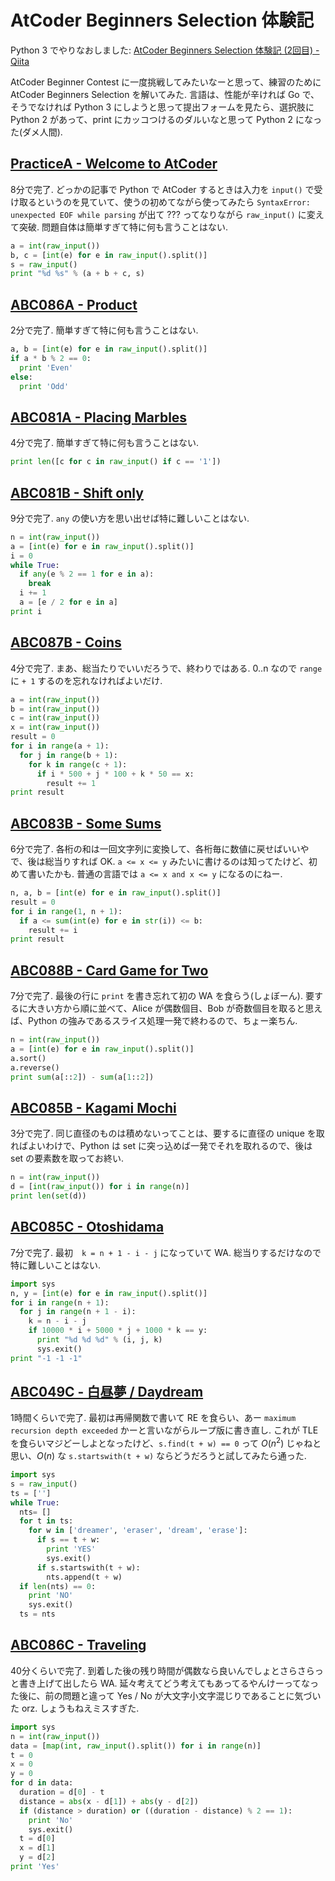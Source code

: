 # AtCoder Beginners Selection 体験記

Python 3 でやりなおしました: [AtCoder Beginners Selection 体験記 (2回目) - Qiita](https://qiita.com/c-yan/items/693c40f8c9eb69d8297f)

AtCoder Beginner Contest に一度挑戦してみたいなーと思って、練習のために AtCoder Beginners Selection を解いてみた. 言語は、性能が辛ければ Go で、そうでなければ Python 3 にしようと思って提出フォームを見たら、選択肢に Python 2 があって、print にカッコつけるのダルいなと思って Python 2 になった(ダメ人間).

## [PracticeA - Welcome to AtCoder](https://atcoder.jp/contests/abs/tasks/practice_1)

8分で完了. どっかの記事で Python で AtCoder するときは入力を `input()` で受け取るというのを見ていて、使うの初めてながら使ってみたら `SyntaxError: unexpected EOF while parsing` が出て ??? ってなりながら `raw_input()` に変えて突破. 問題自体は簡単すぎて特に何も言うことはない.

```python
a = int(raw_input())
b, c = [int(e) for e in raw_input().split()]
s = raw_input()
print "%d %s" % (a + b + c, s)
```

## [ABC086A - Product](https://atcoder.jp/contests/abs/tasks/abc086_a)

2分で完了. 簡単すぎて特に何も言うことはない.

```python
a, b = [int(e) for e in raw_input().split()]
if a * b % 2 == 0:
  print 'Even'
else:
  print 'Odd'
```

## [ABC081A - Placing Marbles](https://atcoder.jp/contests/abs/tasks/abc081_a)

4分で完了. 簡単すぎて特に何も言うことはない.

```python
print len([c for c in raw_input() if c == '1'])
```

## [ABC081B - Shift only](https://atcoder.jp/contests/abs/tasks/abc081_b)

9分で完了. `any` の使い方を思い出せば特に難しいことはない.

```python
n = int(raw_input())
a = [int(e) for e in raw_input().split()]
i = 0
while True:
  if any(e % 2 == 1 for e in a):
    break
  i += 1
  a = [e / 2 for e in a]
print i
```

## [ABC087B - Coins](https://atcoder.jp/contests/abs/tasks/abc087_b)

4分で完了. まあ、総当たりでいいだろうで、終わりではある. 0..n なので `range` に `+ 1` するのを忘れなければよいだけ.

```python
a = int(raw_input())
b = int(raw_input())
c = int(raw_input())
x = int(raw_input())
result = 0
for i in range(a + 1):
  for j in range(b + 1):
    for k in range(c + 1):
      if i * 500 + j * 100 + k * 50 == x:
        result += 1
print result
```

## [ABC083B - Some Sums](https://atcoder.jp/contests/abs/tasks/abc083_b)

6分で完了. 各桁の和は一回文字列に変換して、各桁毎に数値に戻せばいいやで、後は総当りすれば OK. `a <= x <= y` みたいに書けるのは知ってたけど、初めて書いたかも. 普通の言語では `a <= x and x <= y` になるのにねー.

```python
n, a, b = [int(e) for e in raw_input().split()]
result = 0
for i in range(1, n + 1):
  if a <= sum(int(e) for e in str(i)) <= b:
    result += i
print result
```

## [ABC088B - Card Game for Two](https://atcoder.jp/contests/abs/tasks/abc088_b)

7分で完了. 最後の行に `print` を書き忘れて初の WA を食らう(しょぼーん). 要するに大きい方から順に並べて、Alice が偶数個目、Bob が奇数個目を取ると思えば、Python の強みであるスライス処理一発で終わるので、ちょー楽ちん.

```python
n = int(raw_input())
a = [int(e) for e in raw_input().split()]
a.sort()
a.reverse()
print sum(a[::2]) - sum(a[1::2])
```

## [ABC085B - Kagami Mochi](https://atcoder.jp/contests/abs/tasks/abc085_b)

3分で完了. 同じ直径のものは積めないってことは、要するに直径の unique を取ればよいわけで、Python は set に突っ込めば一発でそれを取れるので、後は set の要素数を取ってお終い.

```python
n = int(raw_input())
d = [int(raw_input()) for i in range(n)]
print len(set(d))
```

## [ABC085C - Otoshidama](https://atcoder.jp/contests/abs/tasks/abc085_c)

7分で完了. 最初　`k = n + 1 - i - j` になっていて WA. 総当りするだけなので特に難しいことはない.

```python
import sys
n, y = [int(e) for e in raw_input().split()]
for i in range(n + 1):
  for j in range(n + 1 - i):
    k = n - i - j
    if 10000 * i + 5000 * j + 1000 * k == y:
      print "%d %d %d" % (i, j, k)
      sys.exit()
print "-1 -1 -1"
```

## [ABC049C - 白昼夢 / Daydream](https://atcoder.jp/contests/abs/tasks/arc065_a)

1時間くらいで完了. 最初は再帰関数で書いて RE を食らい、あー `maximum recursion depth exceeded` かーと言いながらループ版に書き直し. これが TLE を食らいマジどーしよとなったけど、`s.find(t + w) == 0` って *O*(*n*<sup>2</sup>) じゃねと思い、*O*(*n*) な `s.startswith(t + w)` ならどうだろうと試してみたら通った.

```python
import sys
s = raw_input()
ts = ['']
while True:
  nts= []
  for t in ts:
    for w in ['dreamer', 'eraser', 'dream', 'erase']:
      if s == t + w:
        print 'YES'
        sys.exit()
      if s.startswith(t + w):
        nts.append(t + w)
  if len(nts) == 0:
    print 'NO'
    sys.exit()
  ts = nts
```

## [ABC086C - Traveling](https://atcoder.jp/contests/abs/tasks/arc089_a)

40分くらいで完了. 到着した後の残り時間が偶数なら良いんでしょとさらさらっと書き上げて出したら WA. 延々考えてどう考えてもあってるやんけーってなった後に、前の問題と違って Yes / No が大文字小文字混じりであることに気づいた orz. しょうもねえミスすぎた.

```python
import sys
n = int(raw_input())
data = [map(int, raw_input().split()) for i in range(n)]
t = 0
x = 0
y = 0
for d in data:
  duration = d[0] - t
  distance = abs(x - d[1]) + abs(y - d[2])
  if (distance > duration) or ((duration - distance) % 2 == 1):
    print 'No'
    sys.exit()
  t = d[0]
  x = d[1]
  y = d[2]
print 'Yes'
```
